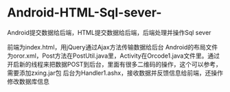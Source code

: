 # Android-HTML-Sql-sever-
Android提交数据给后端，HTML提交数据给后端，后端处理并操作Sql sever

前端为index.html，用jQuery通过Ajax方法传输数据给后台
Android的布局文件为oror.xml，Post方法在PostUtil.java里，Activity在Orcode1.java文件里。通过开启新的线程来把数据POST到后台，里面有很多二维码的操作，这个可以参考，需要添加zxing.jar包
后台为Handler1.ashx，接收数据并反馈信息给前端，还操作修改数据库信息

